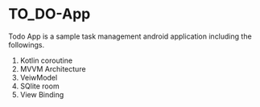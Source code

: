 # TO_DO-App
Todo App is a sample task management android application including the followings. 
1.	Kotlin  coroutine
2.	MVVM Architecture
3.	VeiwModel
4.	SQlite room
5.	View Binding
